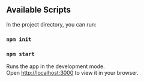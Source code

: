 ## Available Scripts

In the project directory, you can run:

### `npm init`
### `npm start`

Runs the app in the development mode.\
Open [http://localhost:3000](http://localhost:3000) to view it in your browser.
